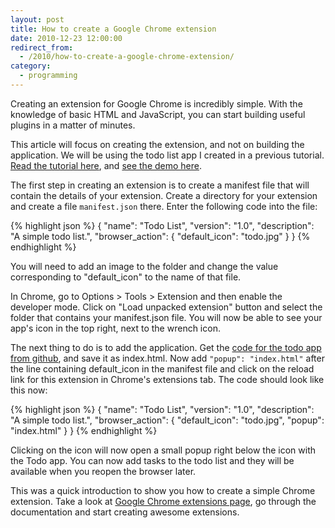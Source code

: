```yaml
---
layout: post
title: How to create a Google Chrome extension
date: 2010-12-23 12:00:00
redirect_from:
  - /2010/how-to-create-a-google-chrome-extension/
category:
  - programming
---
```


Creating an extension for Google Chrome is incredibly simple. With the knowledge of basic HTML and JavaScript, you can start building useful plugins in a matter of minutes.

This article will focus on creating the extension, and not on building the application. We will be using the todo list app I created in a previous tutorial. <a href="http://nithinbekal.com/2010/a-simple-to-do-list-app-using-html5-and-local-storage/">Read the tutorial here</a>, and <a href="http://demo.nithinbekal.com/html5todo/v1/">see the demo here</a>.

The first step in creating an extension is to create a manifest file that will contain the details of your extension. Create a directory for your extension and create a file `manifest.json` there. Enter the following code into the file:

{% highlight json %}
{
  "name": "Todo List",
  "version": "1.0",
  "description": "A simple todo list.",
  "browser_action": {
    "default_icon": "todo.jpg"
  }
}
{% endhighlight %}

You will need to add an image to the folder and change the value corresponding to "default_icon" to the name of that file.

In Chrome, go to Options > Tools > Extension and then enable the developer mode. Click on "Load unpacked extension" button and select the folder that contains your manifest.json file. You will now be able to see your app's icon in the top right, next to the wrench icon.

The next thing to do is to add the application. Get the <a target="_blank" href="https://gist.github.com/751839">code for the todo app from github</a>, and save it as index.html. Now add <code>"popup": "index.html"</code> after the line containing default_icon in the manifest file and click on the reload link for this extension in Chrome's extensions tab. The code should look like this now:

{% highlight json %}
{
  "name": "Todo List",
  "version": "1.0",
  "description": "A simple todo list.",
  "browser_action": {
    "default_icon": "todo.jpg",
    "popup": "index.html"
  }
}
{% endhighlight %}

Clicking on the icon will now open a small popup right below the icon with the Todo app. You can now add tasks to the todo list and they will be available when you reopen the browser later.

<!-- [caption id="attachment_506" align="alignnone" width="277" caption="Todo App - Google Chrome extension"]<a href="http://nithinbekal.com/2010/how-to-create-a-google-chrome-extension/html5todo_chrome_ext/" rel="attachment wp-att-506"><img src="http://nithinbekal.com/wp-content/uploads/2010/12/html5todo_chrome_ext-277x300.png" alt="Todo App - Google Chrome extension" title="html5todo_chrome_ext" width="277" height="300" class="size-medium wp-image-506" /></a>[/caption] -->

This was a quick introduction to show you how to create a simple Chrome extension. Take a look at <a target="_blank" href="http://code.google.com/chrome/extensions/overview.html">Google Chrome extensions page</a>, go through the documentation and start creating awesome extensions.
